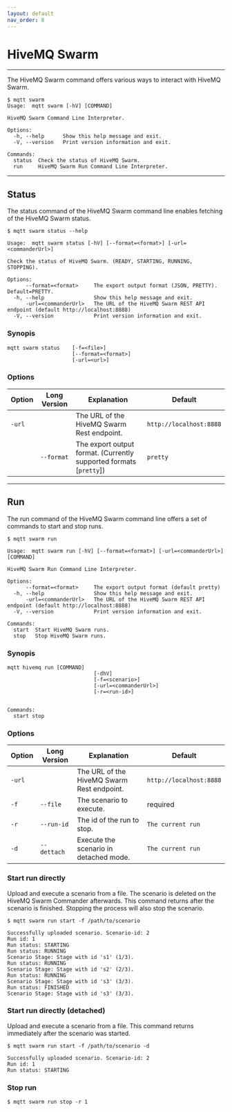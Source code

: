 ```yaml
---
layout: default
nav_order: 8
---
```


# HiveMQ Swarm
***

The HiveMQ Swarm command offers various ways to interact with HiveMQ Swarm.


```
$ mqtt swarm
Usage:  mqtt swarm [-hV] [COMMAND]

HiveMQ Swarm Command Line Interpreter.

Options:
  -h, --help      Show this help message and exit.
  -V, --version   Print version information and exit.

Commands:
  status  Check the status of HiveMQ Swarm.
  run     HiveMQ Swarm Run Command Line Interpreter.
```

***

## Status

The status command of the HiveMQ Swarm command line enables fetching of the HiveMQ Swarm status.

```
$ mqtt swarm status --help 

Usage:  mqtt swarm status [-hV] [--format=<format>] [-url=<commanderUrl>]

Check the status of HiveMQ Swarm. (READY, STARTING, RUNNING, STOPPING).

Options:
      --format=<format>     The export output format (JSON, PRETTY). Default=PRETTY.
  -h, --help                Show this help message and exit.
      -url=<commanderUrl>   The URL of the HiveMQ Swarm REST API endpoint (default http://localhost:8888)
  -V, --version             Print version information and exit.

```
### Synopis

``` 
mqtt swarm status    [-f=<file>]
                     [--format=<format>]
                     [-url=<url>] 
```

### Options

|Option   |Long Version    | Explanation                                         | Default|
|---------|----------------|-----------------------------------------------------|---------|
| ``-url``   | | The URL of the HiveMQ Swarm Rest endpoint. | ``http://localhost:8888``
|  | ``--format`` | The export output format. (Currently supported formats [``pretty``]) | ``pretty``

***

## Run

The run command of the HiveMQ Swarm command line offers a set of commands to start and stop runs.

```
$ mqtt swarm run

Usage:  mqtt swarm run [-hV] [--format=<format>] [-url=<commanderUrl>] [COMMAND]

HiveMQ Swarm Run Command Line Interpreter.

Options:
      --format=<format>     The export output format (default pretty)
  -h, --help                Show this help message and exit.
      -url=<commanderUrl>   The URL of the HiveMQ Swarm REST API endpoint (default http://localhost:8888)
  -V, --version             Print version information and exit.

Commands:
  start  Start HiveMQ Swarm runs.
  stop   Stop HiveMQ Swarm runs.

```
### Synopis

``` 
mqtt hivemq run [COMMAND]   
                            [-dhV] 
                            [-f=<scenario>] 
                            [-url=<commanderUrl>]
                            [-r=<run-id>]


Commands:
  start stop
```

### Options

|Option   |Long Version    | Explanation                                         | Default|
|---------|----------------|-----------------------------------------------------|---------|
| ``-url``   | | The URL of the HiveMQ Swarm Rest endpoint. | ``http://localhost:8888``
| ``-f``| ``--file`` | The scenario to execute. | required
| ``-r``| ``--run-id`` | The id of the run to stop. | ``The current run``
| ``-d``| ``--dettach`` | Execute the scenario in detached mode. | ``The current run``

### Start run directly

Upload and execute a scenario from a file.
The scenario is deleted on the HiveMQ Swarm Commander afterwards.
This command returns after the scenario is finished.
Stopping the process will also stop the scenario.

```
$ mqtt swarm run start -f /path/to/scenario

Successfully uploaded scenario. Scenario-id: 2
Run id: 1
Run status: STARTING
Run status: RUNNING
Scenario Stage: Stage with id 's1' (1/3).
Run status: RUNNING
Scenario Stage: Stage with id 's2' (2/3).
Run status: RUNNING
Scenario Stage: Stage with id 's3' (3/3).
Run status: FINISHED
Scenario Stage: Stage with id 's3' (3/3).
```

### Start run directly (detached)

Upload and execute a scenario from a file.
This command returns immediately after the scenario was started.

```
$ mqtt swarm run start -f /path/to/scenario -d

Successfully uploaded scenario. Scenario-id: 2
Run id: 1
Run status: STARTING
```

### Stop run

```
$ mqtt swarm run stop -r 1
```
